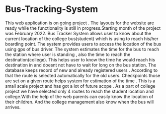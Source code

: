 # Bus-Tracking-System

This web application is on going project . The layouts for the website are ready while the functionality is still in progress.Starting month of the project was February 2022.
Bus Tracker System allows user to know about the current location of the college bus(student) which is using to reach his/her boarding point.
The system provides users to access the location of the bus using gps of bus driver.
The system estimates the time for the bus to reach the station where user is standing , also the time to reach the destination(college).
This helps user to know the time he would reach his destination in and doesnt not have to wait for long on the bus station.
The database keeps record of new and already registered users . According to that the route is selected automatically for the old users.
Checkpoints those are set on a given route helps system for estimation of the time .
This is a small scale project and has got a lot of future scope . 
As a part of college project we have selected only 4 routes to reach the student location and college.With the help of the web parents can easily know the location 
of their children.
And the college management also know when the bus will arrives.
